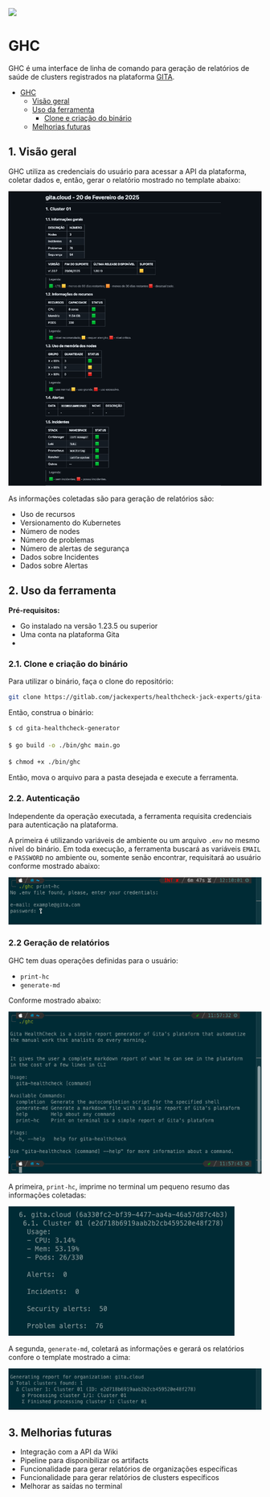 ![](https://app.gita.cloud/assets/logo-gita-dark-0a5eed80.png)

# GHC

GHC é uma interface de linha de comando para geração de relatórios de saúde de clusters registrados na plataforma [GITA](https://gita.cloud).

- [GHC](#ghc)
  - [Visão geral](#visão-geral)
  - [Uso da ferramenta](#uso-da-ferramenta)
    - [Clone e criação do binário](#clone-e-criação-do-binário)
  - [Melhorias futuras](#melhorias-futuras)

## 1. Visão geral

GHC utiliza as credenciais do usuário para acessar a API da plataforma, coletar dados e, então, gerar o relatório mostrado no template abaixo:

![](./print-screens/ghc-report.png)

As informações coletadas são para geração de relatórios são:

- Uso de recursos
- Versionamento do Kubernetes
- Número de nodes
- Número de problemas
- Número de alertas de segurança
- Dados sobre Incidentes
- Dados sobre Alertas

## 2. Uso da ferramenta

**Pré-requisitos:**

- Go instalado na versão 1.23.5 ou superior
- Uma conta na plataforma Gita
- 

### 2.1. Clone e criação do binário

Para utilizar o binário, faça o clone do repositório:

```bash
git clone https://gitlab.com/jackexperts/healthcheck-jack-experts/gita-healthcheck-generator
```

Então, construa o binário:

```bash
$ cd gita-healthcheck-generator

$ go build -o ./bin/ghc main.go

$ chmod +x ./bin/ghc
```

Então, mova o arquivo para a pasta desejada e execute a ferramenta.

### 2.2. Autenticação

Independente da operação executada, a ferramenta requisita credenciais para autenticação na plataforma. 

A primeira é utilizando variáveis de ambiente ou um arquivo `.env` no mesmo nível do binário. Em toda execução, a ferramenta buscará as variáveis `EMAIL` e `PASSWORD` no ambiente ou, somente senão encontrar, requisitará ao usuário conforme mostrado abaixo:

![auth](./print-screens/ghc-auth.png)

### 2.2 Geração de relatórios

GHC tem duas operações definidas para o usuário:

- `print-hc`
- `generate-md`

Conforme mostrado abaixo:

![ghc-root](print-screens/ghc-root.png)

A primeira, `print-hc`, imprime no terminal um pequeno resumo das informações coletadas: 

![print-hc](./print-screens/ghc-print-hc.png)

A segunda, `generate-md`, coletará as informações e gerará os relatórios  confore o template mostrado a cima: 

![ghc-generation](./print-screens/ghc-generate-md.png)

## 3. Melhorias futuras

- Integração com a API da Wiki
- Pipeline para disponibilizar os artifacts
- Funcionalidade para gerar relatórios de organizações específicas
- Funcionalidade para gerar relatórios de clusters específicos
- Melhorar as saídas no terminal